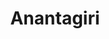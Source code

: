 ---
title: Anantagiri
excerpt: ""
thumbnail: /assets/img/anantagiri/anantagiri_thumbnail.jpg
featured_image: /assets/img/anantagiri/anantagiri.jpg
categories:
    - travel
tags:
    - featured
    - hyderabad-getaways
---